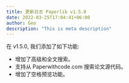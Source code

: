 ```yaml
---
title: 更新日志 Paperlib v1.5.0
date: 2022-03-25T17:04:41+06:00
author: Geo
description: "This is meta description"
---
```


在 v1.5.0, 我们添加了如下功能:

- 增加了高级和全文搜索。
- 支持从 Paperwithcode.com 搜索论文源代码。
- 增加了空格预览功能。